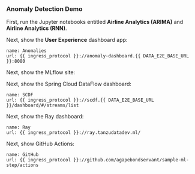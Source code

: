### Anomaly Detection Demo

First, run the Jupyter notebooks entitled **Airline Analytics (ARIMA)** and **Airline Analytics (RNN)**.

Next, show the **User Experience** dashboard app:
```dashboard:create-dashboard
name: Anomalies
url: {{ ingress_protocol }}://anomaly-dashboard.{{ DATA_E2E_BASE_URL }}:8080
```

Next, show the MLflow site:

Next, show the Spring Cloud DataFlow dashboard:
```dashboard:create-dashboard
name: SCDF
url: {{ ingress_protocol }}://scdf.{{ DATA_E2E_BASE_URL }}/dashboard/#/streams/list
```

Next, show the Ray dashboard:
```dashboard:create-dashboard
name: Ray
url: {{ ingress_protocol }}://ray.tanzudatadev.ml/
```

Next, show GitHub Actions:
```dashboard:create-dashboard
name: GitHub
url: {{ ingress_protocol }}://github.com/agapebondservant/sample-ml-step/actions
```


